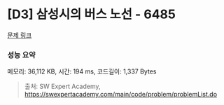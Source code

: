 # [D3] 삼성시의 버스 노선 - 6485 

[문제 링크](https://swexpertacademy.com/main/code/problem/problemDetail.do?contestProbId=AWczm7QaACgDFAWn) 

### 성능 요약

메모리: 36,112 KB, 시간: 194 ms, 코드길이: 1,337 Bytes



> 출처: SW Expert Academy, https://swexpertacademy.com/main/code/problem/problemList.do